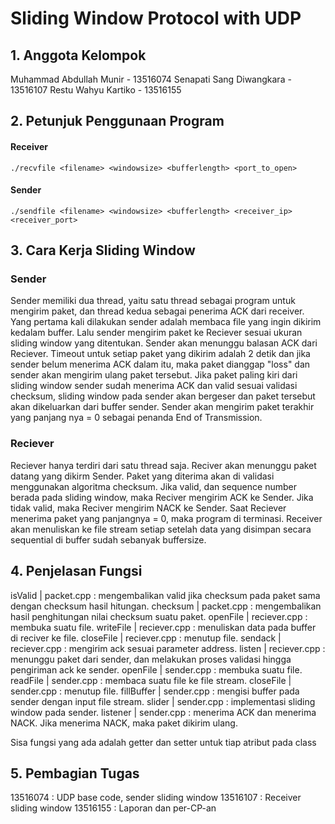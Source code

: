 # Sliding Window Protocol with UDP

## 1. Anggota Kelompok
Muhammad Abdullah Munir - 13516074
Senapati Sang Diwangkara - 13516107
Restu Wahyu Kartiko - 13516155

## 2. Petunjuk Penggunaan Program
#### Receiver
```
./recvfile <filename> <windowsize> <bufferlength> <port_to_open>
```

#### Sender
```
./sendfile <filename> <windowsize> <bufferlength> <receiver_ip> <receiver_port>
```



## 3. Cara Kerja Sliding Window
### Sender
Sender memiliki dua thread, yaitu satu thread sebagai program untuk mengirim paket, dan thread kedua
sebagai penerima ACK dari receiver. 
Yang pertama kali dilakukan sender adalah membaca file yang ingin dikirim kedalam buffer.
Lalu sender mengirim paket ke Reciever sesuai ukuran sliding window yang ditentukan.
Sender akan menunggu balasan ACK dari Reciever.
Timeout untuk setiap paket yang dikirim adalah 2 detik dan jika sender belum menerima ACK dalam itu, maka paket dianggap "loss" dan sender akan mengirim ulang paket tersebut.
Jika paket paling kiri dari sliding window sender sudah menerima ACK dan valid sesuai validasi checksum, sliding window pada sender akan bergeser dan paket tersebut akan dikeluarkan dari buffer sender.
Sender akan mengirim paket terakhir yang panjang nya = 0 sebagai penanda End of Transmission.

### Reciever
Reciever hanya terdiri dari satu thread saja.
Reciver akan menunggu paket datang yang dikirm Sender.
Paket yang diterima akan di validasi menggunakan algoritma checksum.
Jika valid, dan sequence number berada pada sliding window, maka Reciver mengirim ACK ke Sender.
Jika tidak valid, maka Reciver mengirim NACK ke Sender.
Saat Reciever menerima paket yang panjangnya = 0, maka program di terminasi.
Receiver akan menuliskan ke file stream setiap setelah data yang disimpan secara sequential di buffer sudah sebanyak buffersize.

## 4. Penjelasan Fungsi
isValid | packet.cpp : mengembalikan valid jika checksum pada paket sama dengan checksum hasil hitungan.
checksum | packet.cpp : mengembalikan hasil penghitungan nilai checksum suatu paket.
openFile | reciever.cpp : membuka suatu file.
writeFile | reciever.cpp : menuliskan data pada buffer di reciver ke file.
closeFile | reciever.cpp : menutup file.
sendack | reciever.cpp : mengirim ack sesuai parameter address.
listen | reciever.cpp : menunggu paket dari sender, dan melakukan proses validasi hingga pengiriman ack ke sender.
openFile | sender.cpp : membuka suatu file.
readFile | sender.cpp : membaca suatu file ke file stream.
closeFile | sender.cpp : menutup file.
fillBuffer | sender.cpp : mengisi buffer pada sender dengan input file stream.
slider | sender.cpp : implementasi sliding window pada sender.
listener | sender.cpp : menerima ACK dan menerima NACK. Jika menerima NACK, maka paket dikirim ulang.

Sisa fungsi yang ada adalah getter dan setter untuk tiap atribut pada class

## 5. Pembagian Tugas
13516074 : UDP base code, sender sliding window
13516107 : Receiver sliding window
13516155 : Laporan dan per-CP-an